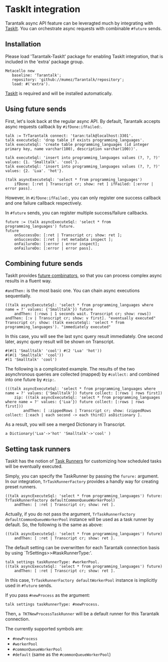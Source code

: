# TaskIt integration

Tarantalk async API feature can be leveragted much by integrating with [TaskIt](https://github.com/sbragagnolo/taskit).
You can orchestrate async requests with combinable `#future` sends.

## Installation

Please load 'Tarantalk-TaskIt' package for enabling TaskIt integration, that is included in the 'extra' package group.

```smalltalk
Metacello new
   baseline: 'Tarantalk';
   repository: 'github://mumez/Tarantalk/repository';
   load: #('extra').
```
[TaskIt](https://github.com/sbragagnolo/taskit) is required and will be installed automatically.

## Using future sends

First, let's look back at the regular async API.
By default, Tarantalk accepts async requests callback by `#ifDone:ifFailed:`.

```smalltalk
talk := TrTarantalk connect: 'taran:talk@localhost:3301'.
talk executeSql: 'drop table if exists programming_languages'.
talk executeSql: 'create table programming_languages (id integer primary key, name varchar(100), description varchar(100))'.

talk executeSql: 'insert into programming_languages values (?, ?, ?)' values: {1. 'Smalltalk'. 'cool'}.
talk executeSql: 'insert into programming_languages values (?, ?, ?)' values: {2. 'Lua'. 'hot'}.

(talk asyncExecuteSql: 'select * from programming_languages')
	ifDone: [:ret | Transcript cr; show: ret ] ifFailed: [:error | error pass].
```

However, in `#ifDone:ifFailed:`, you can only register one success callback and one failure callback respectively.

In `#future` sends, you can register multiple success/failure callbacks.

```smalltalk
future := (talk asyncExecuteSql: 'select * from programming_languages') future.
future
	onSuccessDo: [:ret | Transcript cr; show: ret ];
	onSuccessDo: [:ret | ret metadata inspect ];
	onFailureDo: [:error | error inspect];
	onFailureDo: [:error | error pass].
```

## Combining future sends

TaskIt provides [future combinators](https://github.com/sbragagnolo/taskit#future-combinators), so that you can process complex async results in a fluent way.

`#andThen:` is the most basic one. You can chain async executions sequentially.

```smalltalk
((talk asyncExecuteSql: 'select * from programming_languages where name = ?' values: {'Smalltalk'}) future
	andThen: [:rows | 1 seconds wait. Transcript cr; show: rows]) andThen: [:v | Transcript cr; show: v first]. "eventually executed"
Transcript cr; show: (talk executeSql: 'select * from programming_languages'). "immediately executed"
```

In this case, you will see the last sync query result immediately. One second later, async query result will be shown on Transcript.

```smalltalk
#(#(1 'Smalltalk' 'cool') #(2 'Lua' 'hot'))
#(#(1 'Smalltalk' 'cool'))
#(1 'Smalltalk' 'cool')
```

The following is a complicated example. 
The results of the two asynchronous queries are collected (mapped) by `#collect:` and combined into one future by `#zip:`.

```smalltalk
(((talk asyncExecuteSql: 'select * from programming_languages where name = ?' values: {'Smalltalk'}) future collect: [:rows | rows first])
	zip: ((talk asyncExecuteSql: 'select * from programming_languages where name = ?' values: {'Lua'}) future collect: [:rows | rows first]))
		andThen: [ :zippedRows | Transcript cr; show: (zippedRows collect: [:each | each second -> each third]) asDictionary ].
```

As a result, you will see a merged Dictionary in Transcript.

```smalltalk
a Dictionary('Lua'->'hot' 'Smalltalk'->'cool' )
```

## Setting task runners  ##

TaskIt has the notion of [Task Runners](https://github.com/sbragagnolo/taskit#task-runners-controlling-how-tasks-are-executed) for customizing how scheduled tasks will be eventually executed.

Simply, you can specify the TaskRunner by passing the `furure:` argument. In our integration, `TrTaskRunnerFactory` provides a handly way for creating preset runners.

```smalltalk
((talk asyncExecuteSql: 'select * from programming_languages') future: TrTaskRunnerFactory defaultCommonQueueWorkerPool)
	andThen: [ :ret | Transcript cr; show: ret ].
```

Actually, if you do not pass the argument, `TrTaskRunnerFactory defaultCommonQueueWorkerPool` instance will be used as a task runner by default. So, the following is the same as above:

```smalltalk
((talk asyncExecuteSql: 'select * from programming_languages') future)
	andThen: [ :ret | Transcript cr; show: ret ].
```

The default setting can be overwritten for each Tarantalk connection basis by using `TrSettings>>#taskRunnerType:'. 

```smalltalk
talk settings taskRunnerType: #workerPool.
((talk asyncExecuteSql: 'select * from programming_languages') future)
	andThen: [ :ret | Transcript cr; show: ret ].
```

In this case, `TrTaskRunnerFactory defaultWorkerPool` instance is implicitly used in `#future` sends.

If you pass `#newProcess` as the argument:

```smalltalk
talk settings taskRunnerType: #newProcess.
```

Then, `a TKTNewProcessTaskRunner` will be a default runner for this Tarantalk connection.

The currently supported symbols are:

- `#newProcess`
- `#workerPool`
- `#commonQueueWorkerPool`
- `#default` (same as the `#commonQueueWorkerPool`)
